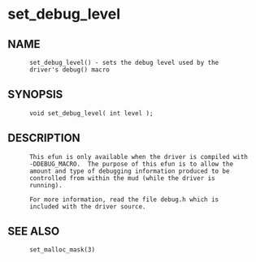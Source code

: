 # set_debug_level
## NAME
          set_debug_level() - sets the debug level used by the
          driver's debug() macro

## SYNOPSIS
          void set_debug_level( int level );

## DESCRIPTION
          This efun is only available when the driver is compiled with
          -DDEBUG_MACRO.  The purpose of this efun is to allow the
          amount and type of debugging information produced to be
          controlled from within the mud (while the driver is
          running).

          For more information, read the file debug.h which is
          included with the driver source.

## SEE ALSO
          set_malloc_mask(3)
